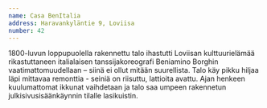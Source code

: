 ```yaml
---
name: Casa BenItalia
address: Haravankyläntie 9, Loviisa
number: 42
---
```

1800-luvun loppupuolella rakennettu talo ihastutti Loviisan kulttuurielämää rikastuttaneen italialaisen tanssijakoreografi Beniamino Borghin vaatimattomuudellaan – siinä ei ollut mitään suurellista. Talo käy pikku hiljaa läpi mittavaa remonttia - seiniä on riisuttu, lattioita avattu. Ajan henkeen kuulumattomat ikkunat vaihdetaan ja talo saa umpeen rakennetun julkisivusisäänkäynnin tilalle lasikuistin.